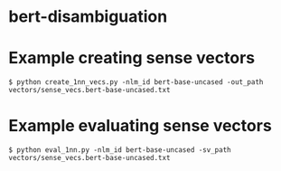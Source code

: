 # bert-disambiguation

# Example creating sense vectors

    $ python create_1nn_vecs.py -nlm_id bert-base-uncased -out_path vectors/sense_vecs.bert-base-uncased.txt

# Example evaluating sense vectors

    $ python eval_1nn.py -nlm_id bert-base-uncased -sv_path vectors/sense_vecs.bert-base-uncased.txt
    